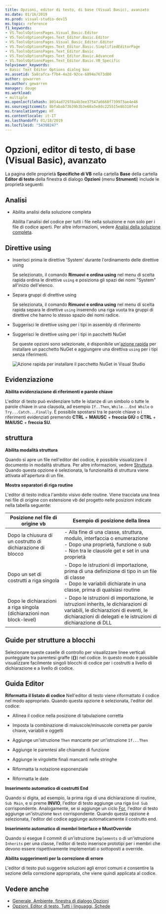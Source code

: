 ```yaml
---
title: Opzioni, editor di testo, di base (Visual Basic), avanzato
ms.date: 01/16/2019
ms.prod: visual-studio-dev15
ms.topic: reference
f1_keywords:
- VS.ToolsOptionsPages.Visual_Basic.Editor
- VS.ToolsOptionsPages.Text_Editor.Basic.Editor
- VS.ToolsOptionsPages.Visual_Basic_Editor.Editor
- VS.ToolsOptionsPages.Text_Editor.Basic.SimplifiedEditorPage
- VS.ToolsOptionsPages.Text_Editor.Basic
- VS.ToolsOptionsPages.Text_Editor.Basic.Advanced
- VS.ToolsOptionsPages.Text_Editor.Basic.VB_Specific
helpviewer_keywords:
- Basic Text Editor Options dialog box
ms.assetid: 5a8cafca-f7b4-4a2d-92ce-6894a7673d00
author: gewarren
ms.author: gewarren
manager: douge
ms.workload:
- multiple
ms.openlocfilehash: 8014ad72978a4b3ee37547a6660f739973ae4e46
ms.sourcegitcommit: 8bfabab73b39b3b3e68a3e8dc225515e8b310fed
ms.translationtype: HT
ms.contentlocale: it-IT
ms.lasthandoff: 01/18/2019
ms.locfileid: "54398247"
---
```

# <a name="options-text-editor-basic-visual-basic-advanced"></a>Opzioni, editor di testo, di base (Visual Basic), avanzato
La pagina delle proprietà **Specifiche di VB** nella cartella **Base** della cartella **Editor di testo** della finestra di dialogo **Opzioni** (menu **Strumenti**) include le proprietà seguenti:

## <a name="analysis"></a>Analisi

- Abilita analisi della soluzione completa

   Abilita l'analisi del codice per tutti i file nella soluzione e non solo per i file di codice aperti. Per altre informazioni, vedere [Analisi della soluzione completa](../../code-quality/how-to-enable-and-disable-full-solution-analysis-for-managed-code.md).

## <a name="using-directives"></a>Direttive using

- Inserisci prima le direttive 'System' durante l'ordinamento delle direttive using

   Se selezionato, il comando **Rimuovi e ordina using** nel menu di scelta rapida ordina le direttive `using` e posiziona gli spazi dei nomi "System" all'inizio dell'elenco.
   
- Separa gruppi di direttive using

   Se selezionata, il comando **Rimuovi e ordina using** nel menu di scelta rapida separa le direttive `using` inserendo una riga vuota tra gruppi di direttive che hanno lo stesso spazio dei nomi radice.
   
- Suggerisci le direttive using per i tipi in assembly di riferimento 
- Suggerisci le direttive using per i tipi in pacchetti NuGet 

   Se queste opzioni sono selezionate, è disponibile un'[azione rapida](../quick-actions.md) per installare un pacchetto NuGet e aggiungere una direttiva `using` per i tipi senza riferimenti.

   ![Azione rapida per installare il pacchetto NuGet in Visual Studio](media/nuget-lightbulb.png)
  

## <a name="highlighting"></a>Evidenziazione

 **Abilita evidenziazione di riferimenti e parole chiave**

L'editor di testo può evidenziare tutte le istanze di un simbolo o tutte le parole chiave in una clausola, ad esempio `If..Then`, `While...End While` o `Try...Catch...Finally`. È possibile spostarsi tra le parole chiave o i riferimenti evidenziati premendo **CTRL** + **MAIUSC** + **freccia GIÙ** o **CTRL** + **MAIUSC** + **freccia SU**.

## <a name="outlining"></a>struttura

**Abilita modalità struttura**

Quando si apre un file nell'editor del codice, è possibile visualizzare il documento in modalità struttura. Per altre informazioni, vedere [Struttura](../../ide/outlining.md). Quando questa opzione è selezionata, la funzionalità di struttura viene attivata all'apertura di un file.

**Mostra separatori di riga routine**

L'editor di testo indica l'ambito visivo delle routine. Viene tracciata una linea nei file di origine con estensione *vb* del progetto nelle posizioni indicate nella tabella seguente:

|Posizione nel file di origine vb|Esempio di posizione della linea|
|---------------------------------|------------------------------|
|Dopo la chiusura di un costrutto di dichiarazione di blocco|- Alla fine di una classe, struttura, modulo, interfaccia o enumerazione<br />- Dopo una proprietà, funzione o sub<br />- Non tra le clausole get e set in una proprietà|
|Dopo un set di costrutti a riga singola|- Dopo le istruzioni di importazione, prima di una definizione di tipo in un file di classe<br />- Dopo le variabili dichiarate in una classe, prima di qualsiasi routine|
|Dopo le dichiarazioni a riga singola (dichiarazioni non block-level)|- Dopo le istruzioni di importazione, le istruzioni inherits, le dichiarazioni di variabili, le dichiarazioni di eventi, le dichiarazioni di delegati e le istruzioni di dichiarazione di DLL|

## <a name="block-structure-guides"></a>Guide per strutture a blocchi

Selezionare queste caselle di controllo per visualizzare linee verticali punteggiate tra parentesi graffe (**{}**) nel codice. In questo modo è possibile visualizzare facilmente singoli blocchi di codice per i costrutti a livello di dichiarazione e a livello di codice.

## <a name="editor-help"></a>Guida Editor

**Riformatta il listato di codice** Nell'editor di testo viene riformattato il codice nel modo appropriato. Quando questa opzione è selezionata, l'editor del codice:

-   Allinea il codice nella posizione di tabulazione corretta

-   Imposta la combinazione di maiuscole/minuscole corretta per parole chiave, variabili e oggetti

-   Aggiunge un'istruzione `Then` mancante per un'istruzione `If...Then`

-   Aggiunge le parentesi alle chiamate di funzione

-   Aggiunge le virgolette finali mancanti nelle stringhe

-   Riformatta la notazione esponenziale

-   Riformatta le date

**Inserimento automatico di costrutti End**

Quando si digita, ad esempio, la prima riga di una dichiarazione di routine, `Sub Main`, e si preme **INVIO**, l'editor di testo aggiunge una riga `End Sub` corrispondente. Analogamente, se si aggiunge un ciclo [For](/dotnet/visual-basic/language-reference/statements/for-next-statement), l'editor di testo aggiunge un'istruzione `Next` corrispondente. Quando questa opzione è selezionata, l'editor del codice aggiunge automaticamente il costrutto end.

**Inserimento automatico di membri Interface e MustOverride**

Quando si esegue il commit di un'istruzione `Implements` o di un'istruzione `Inherits` per una classe, l'editor di testo inserisce prototipi per i membri che devono essere rispettivamente implementati o sottoposti a override.

**Abilita suggerimenti per la correzione di errore**

L'editor di testo può suggerire soluzioni agli errori comuni e consentire la sezione della correzione appropriata, che viene quindi applicata al codice.

## <a name="see-also"></a>Vedere anche

- [Generale, Ambiente, finestra di dialogo Opzioni](../../ide/reference/general-environment-options-dialog-box.md)
- [Opzioni, Editor di testo, Tutti i linguaggi, Schede](../../ide/reference/options-text-editor-all-languages-tabs.md)
